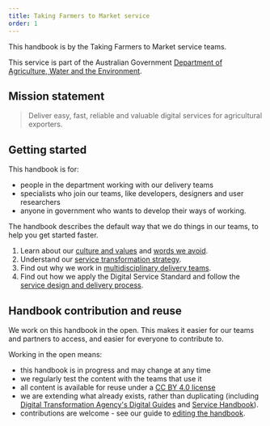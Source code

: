 ```yaml
---
title: Taking Farmers to Market service
order: 1
---
```


This handbook is by the Taking Farmers to Market service teams.

This service is part of the Australian Government [Department of Agriculture, Water and the Environment](https://www.awe.gov.au/).

## Mission statement
> Deliver easy, fast, reliable and valuable digital services for agricultural exporters.

## Getting started

This handbook is for:
* people in the department working with our delivery teams
* specialists who join our teams, like developers, designers and user researchers
* anyone in government who wants to develop their ways of working.

The handbook describes the default way that we do things in our teams, to help you get started faster.

1. Learn about our [culture and values](./culture-values/) and [words we avoid](./culture-values/language/).
2. Understand our [service transformation strategy](./strategy/).
3. Find out why we work in [multidisciplinary delivery teams](./teams/).
4. Find out how we apply the Digital Service Standard and follow the [service design and delivery process](./service-design-delivery-process/).

## Handbook contribution and reuse

We work on this handbook in the open. This makes it easier for our teams and partners to access, and easier for everyone to contribute to.

Working in the open means:
* this handbook is in progress and may change at any time
* we regularly test the content with the teams that use it
* all content is available for reuse under a [CC BY 4.0 license](https://creativecommons.org/licenses/by/4.0/)
* we are extending what already exists, rather than duplicating (including [Digital Transformation Agency's Digital Guides](https://guides.service.gov.au/) and [Service Handbook](https://ausdto.github.io/service-handbook/)).
* contributions are welcome - see our guide to [editing the handbook](editing).
